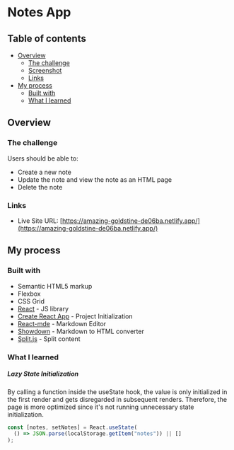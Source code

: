 # Notes App

## Table of contents

- [Overview](#overview)
  - [The challenge](#the-challenge)
  - [Screenshot](#screenshot)
  - [Links](#links)
- [My process](#my-process)
  - [Built with](#built-with)
  - [What I learned](#what-i-learned)

## Overview

### The challenge

Users should be able to:

- Create a new note
- Update the note and view the note as an HTML page
- Delete the note

### Links

- Live Site URL: [https://amazing-goldstine-de06ba.netlify.app/](https://amazing-goldstine-de06ba.netlify.app/)

## My process

### Built with

- Semantic HTML5 markup
- Flexbox
- CSS Grid
- [React](https://reactjs.org/) - JS library
- [Create React App](https://create-react-app.dev/) - Project Initialization
- [React-mde](https://github.com/andrerpena/react-mde) - Markdown Editor
- [Showdown](https://github.com/showdownjs/showdown) - Markdown to HTML converter
- [Split.js](https://github.com/nathancahill/split/tree/master/packages/splitjs) - Split content

### What I learned

##### Lazy State Initialization

By calling a function inside the useState hook, the value is only initialized in the first render and gets disregarded in subsequent renders. Therefore, the page is more optimized since it's not running unnecessary state initialization.

```js
const [notes, setNotes] = React.useState(
  () => JSON.parse(localStorage.getItem("notes")) || []
);
```
